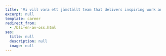 ```yaml
---
title: 'Vi vill vara ett jämställt team that delivers inspiring work and takes satisfaction from it varje dag, while growing collectively and individually.'
excerpt: null
template: career
redirect_from:
  - /bli-en-av-oss.html
seo:
  title: null
  description: null
  image: null
---
```


